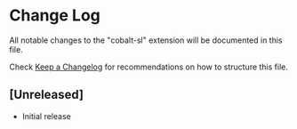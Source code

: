 # Change Log

All notable changes to the "cobalt-sl" extension will be documented in this file.

Check [Keep a Changelog](http://keepachangelog.com/) for recommendations on how to structure this file.

## [Unreleased]

- Initial release
